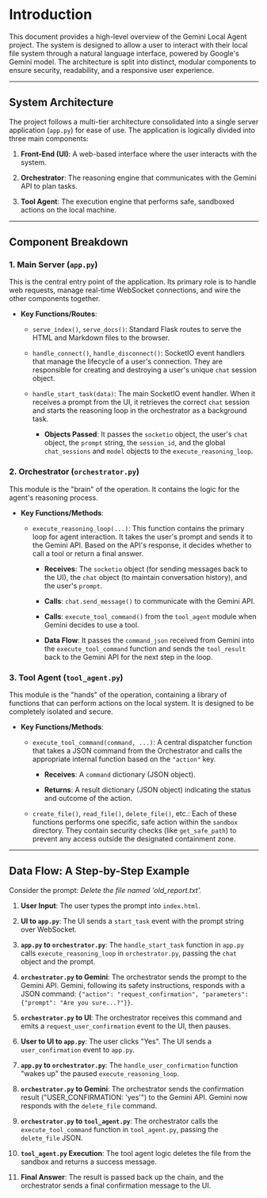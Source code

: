 # Introduction

This document provides a high-level overview of the Gemini Local Agent project. The system is designed to allow a user to interact with their local file system through a natural language interface, powered by Google's Gemini model. The architecture is split into distinct, modular components to ensure security, readability, and a responsive user experience.

---

## System Architecture

The project follows a multi-tier architecture consolidated into a single server application (`app.py`) for ease of use. The application is logically divided into three main components:

1. **Front-End (UI)**: A web-based interface where the user interacts with the system.

2. **Orchestrator**: The reasoning engine that communicates with the Gemini API to plan tasks.

3. **Tool Agent**: The execution engine that performs safe, sandboxed actions on the local machine.

---

## Component Breakdown

### 1. Main Server (`app.py`)

This is the central entry point of the application. Its primary role is to handle web requests, manage real-time WebSocket connections, and wire the other components together.

* **Key Functions/Routes**:

  * `serve_index()`, `serve_docs()`: Standard Flask routes to serve the HTML and Markdown files to the browser.

  * `handle_connect()`, `handle_disconnect()`: SocketIO event handlers that manage the lifecycle of a user's connection. They are responsible for creating and destroying a user's unique `chat` session object.

  * `handle_start_task(data)`: The main SocketIO event handler. When it receives a prompt from the UI, it retrieves the correct `chat` session and starts the reasoning loop in the orchestrator as a background task.

    * **Objects Passed**: It passes the `socketio` object, the user's `chat` object, the `prompt` string, the `session_id`, and the global `chat_sessions` and `model` objects to the `execute_reasoning_loop`.

### 2. Orchestrator (`orchestrator.py`)

This module is the "brain" of the operation. It contains the logic for the agent's reasoning process.

* **Key Functions/Methods**:

  * `execute_reasoning_loop(...)`: This function contains the primary loop for agent interaction. It takes the user's prompt and sends it to the Gemini API. Based on the API's response, it decides whether to call a tool or return a final answer.

    * **Receives**: The `socketio` object (for sending messages back to the UI), the `chat` object (to maintain conversation history), and the user's `prompt`.

    * **Calls**: `chat.send_message()` to communicate with the Gemini API.

    * **Calls**: `execute_tool_command()` from the `tool_agent` module when Gemini decides to use a tool.

    * **Data Flow**: It passes the `command_json` received from Gemini into the `execute_tool_command` function and sends the `tool_result` back to the Gemini API for the next step in the loop.

### 3. Tool Agent (`tool_agent.py`)

This module is the "hands" of the operation, containing a library of functions that can perform actions on the local system. It is designed to be completely isolated and secure.

* **Key Functions/Methods**:

  * `execute_tool_command(command, ...)`: A central dispatcher function that takes a JSON command from the Orchestrator and calls the appropriate internal function based on the `"action"` key.

    * **Receives**: A `command` dictionary (JSON object).

    * **Returns**: A result dictionary (JSON object) indicating the status and outcome of the action.

  * `create_file()`, `read_file()`, `delete_file()`, etc.: Each of these functions performs one specific, safe action within the `sandbox` directory. They contain security checks (like `get_safe_path`) to prevent any access outside the designated containment zone.

---

## Data Flow: A Step-by-Step Example

Consider the prompt: *Delete the file named 'old_report.txt'.*

 1. **User Input**: The user types the prompt into `index.html`.

 2. **UI to `app.py`**: The UI sends a `start_task` event with the prompt string over WebSocket.

 3. **`app.py` to `orchestrator.py`**: The `handle_start_task` function in `app.py` calls `execute_reasoning_loop` in `orchestrator.py`, passing the `chat` object and the prompt.

 4. **`orchestrator.py` to Gemini**: The orchestrator sends the prompt to the Gemini API. Gemini, following its safety instructions, responds with a JSON command: `{"action": "request_confirmation", "parameters": {"prompt": "Are you sure...?"}}`.

 5. **`orchestrator.py` to UI**: The orchestrator receives this command and emits a `request_user_confirmation` event to the UI, then pauses.

 6. **User to UI to `app.py`**: The user clicks "Yes". The UI sends a `user_confirmation` event to `app.py`.

 7. **`app.py` to `orchestrator.py`**: The `handle_user_confirmation` function "wakes up" the paused `execute_reasoning_loop`.

 8. **`orchestrator.py` to Gemini**: The orchestrator sends the confirmation result ("USER_CONFIRMATION: 'yes'") to the Gemini API. Gemini now responds with the `delete_file` command.

 9. **`orchestrator.py` to `tool_agent.py`**: The orchestrator calls the `execute_tool_command` function in `tool_agent.py`, passing the `delete_file` JSON.

10. **`tool_agent.py` Execution**: The tool agent logic deletes the file from the sandbox and returns a success message.

11. **Final Answer**: The result is passed back up the chain, and the orchestrator sends a final confirmation message to the UI.